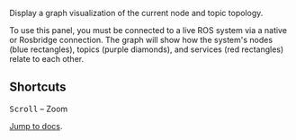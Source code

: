 Display a graph visualization of the current node and topic topology.

To use this panel, you must be connected to a live ROS system via a native or Rosbridge connection. The graph will show how the system's nodes (blue rectangles), topics (purple diamonds), and services (red rectangles) relate to each other.

## Shortcuts

<kbd>Scroll</kbd> – Zoom

[Jump to docs](https://foxglove.dev/docs/panels/topic-graph).
